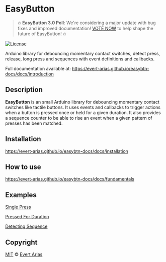 # EasyButton

> 🔥 **EasyButton 3.0 Poll**: We're considering a major update with bug fixes and improved documentation! [VOTE NOW](https://github.com/evert-arias/EasyButton/discussions/100) to help shape the future of EasyButton! 🔥

[![License](https://img.shields.io/badge/license-MIT%20License-blue.svg)](http://doge.mit-license.org)

Arduino library for debouncing momentary contact switches, detect press, release, long press and sequences with event definitions and callbacks.

Full documentation available at: <https://evert-arias.github.io/easybtn-docs/docs/introduction>

## Description

**EasyButton** is an small Arduino library for debouncing momentary contact switches like tactile buttons. It uses events and callbacks to trigger actions when a button is pressed once or held for a given duration. It also provides a sequence counter to be able to rise an event when a given pattern of presses has been matched.

## Installation

<https://evert-arias.github.io/easybtn-docs/docs/installation>

## How to use

<https://evert-arias.github.io/easybtn-docs/docs/fundamentals>

## Examples

[Single Press](https://evert-arias.github.io/easybtn-docs/docs/on-single-press-example)

[Pressed For Duration](https://evert-arias.github.io/easybtn-docs/docs/on-pressed-for-duration-example)

[Detecting Sequence](https://evert-arias.github.io/easybtn-docs/docs/on-sequence-example)

## Copyright

[MIT](../LICENSE.md) © [Evert Arias](https://me.treve.dev/)
